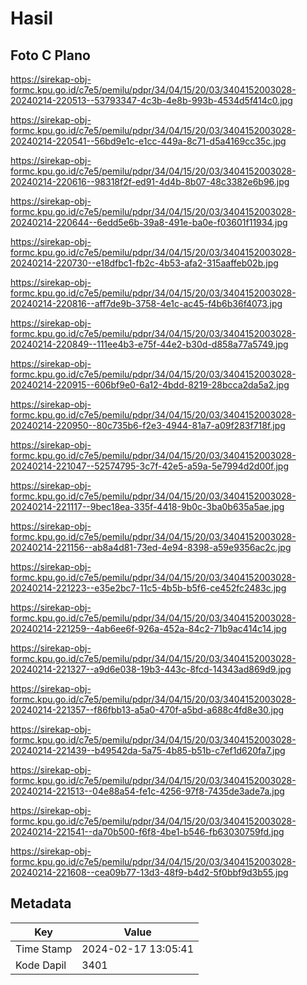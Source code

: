 # Hasil

## Foto C Plano

https://sirekap-obj-formc.kpu.go.id/c7e5/pemilu/pdpr/34/04/15/20/03/3404152003028-20240214-220513--53793347-4c3b-4e8b-993b-4534d5f414c0.jpg

https://sirekap-obj-formc.kpu.go.id/c7e5/pemilu/pdpr/34/04/15/20/03/3404152003028-20240214-220541--56bd9e1c-e1cc-449a-8c71-d5a4169cc35c.jpg

https://sirekap-obj-formc.kpu.go.id/c7e5/pemilu/pdpr/34/04/15/20/03/3404152003028-20240214-220616--98318f2f-ed91-4d4b-8b07-48c3382e6b96.jpg

https://sirekap-obj-formc.kpu.go.id/c7e5/pemilu/pdpr/34/04/15/20/03/3404152003028-20240214-220644--6edd5e6b-39a8-491e-ba0e-f03601f11934.jpg

https://sirekap-obj-formc.kpu.go.id/c7e5/pemilu/pdpr/34/04/15/20/03/3404152003028-20240214-220730--e18dfbc1-fb2c-4b53-afa2-315aaffeb02b.jpg

https://sirekap-obj-formc.kpu.go.id/c7e5/pemilu/pdpr/34/04/15/20/03/3404152003028-20240214-220816--aff7de9b-3758-4e1c-ac45-f4b6b36f4073.jpg

https://sirekap-obj-formc.kpu.go.id/c7e5/pemilu/pdpr/34/04/15/20/03/3404152003028-20240214-220849--111ee4b3-e75f-44e2-b30d-d858a77a5749.jpg

https://sirekap-obj-formc.kpu.go.id/c7e5/pemilu/pdpr/34/04/15/20/03/3404152003028-20240214-220915--606bf9e0-6a12-4bdd-8219-28bcca2da5a2.jpg

https://sirekap-obj-formc.kpu.go.id/c7e5/pemilu/pdpr/34/04/15/20/03/3404152003028-20240214-220950--80c735b6-f2e3-4944-81a7-a09f283f718f.jpg

https://sirekap-obj-formc.kpu.go.id/c7e5/pemilu/pdpr/34/04/15/20/03/3404152003028-20240214-221047--52574795-3c7f-42e5-a59a-5e7994d2d00f.jpg

https://sirekap-obj-formc.kpu.go.id/c7e5/pemilu/pdpr/34/04/15/20/03/3404152003028-20240214-221117--9bec18ea-335f-4418-9b0c-3ba0b635a5ae.jpg

https://sirekap-obj-formc.kpu.go.id/c7e5/pemilu/pdpr/34/04/15/20/03/3404152003028-20240214-221156--ab8a4d81-73ed-4e94-8398-a59e9356ac2c.jpg

https://sirekap-obj-formc.kpu.go.id/c7e5/pemilu/pdpr/34/04/15/20/03/3404152003028-20240214-221223--e35e2bc7-11c5-4b5b-b5f6-ce452fc2483c.jpg

https://sirekap-obj-formc.kpu.go.id/c7e5/pemilu/pdpr/34/04/15/20/03/3404152003028-20240214-221259--4ab6ee6f-926a-452a-84c2-71b9ac414c14.jpg

https://sirekap-obj-formc.kpu.go.id/c7e5/pemilu/pdpr/34/04/15/20/03/3404152003028-20240214-221327--a9d6e038-19b3-443c-8fcd-14343ad869d9.jpg

https://sirekap-obj-formc.kpu.go.id/c7e5/pemilu/pdpr/34/04/15/20/03/3404152003028-20240214-221357--f86fbb13-a5a0-470f-a5bd-a688c4fd8e30.jpg

https://sirekap-obj-formc.kpu.go.id/c7e5/pemilu/pdpr/34/04/15/20/03/3404152003028-20240214-221439--b49542da-5a75-4b85-b51b-c7ef1d620fa7.jpg

https://sirekap-obj-formc.kpu.go.id/c7e5/pemilu/pdpr/34/04/15/20/03/3404152003028-20240214-221513--04e88a54-fe1c-4256-97f8-7435de3ade7a.jpg

https://sirekap-obj-formc.kpu.go.id/c7e5/pemilu/pdpr/34/04/15/20/03/3404152003028-20240214-221541--da70b500-f6f8-4be1-b546-fb63030759fd.jpg

https://sirekap-obj-formc.kpu.go.id/c7e5/pemilu/pdpr/34/04/15/20/03/3404152003028-20240214-221608--cea09b77-13d3-48f9-b4d2-5f0bbf9d3b55.jpg


## Metadata

| Key        | Value               |
| ---------- | ------------------- |
| Time Stamp | 2024-02-17 13:05:41 |
| Kode Dapil | 3401                |



